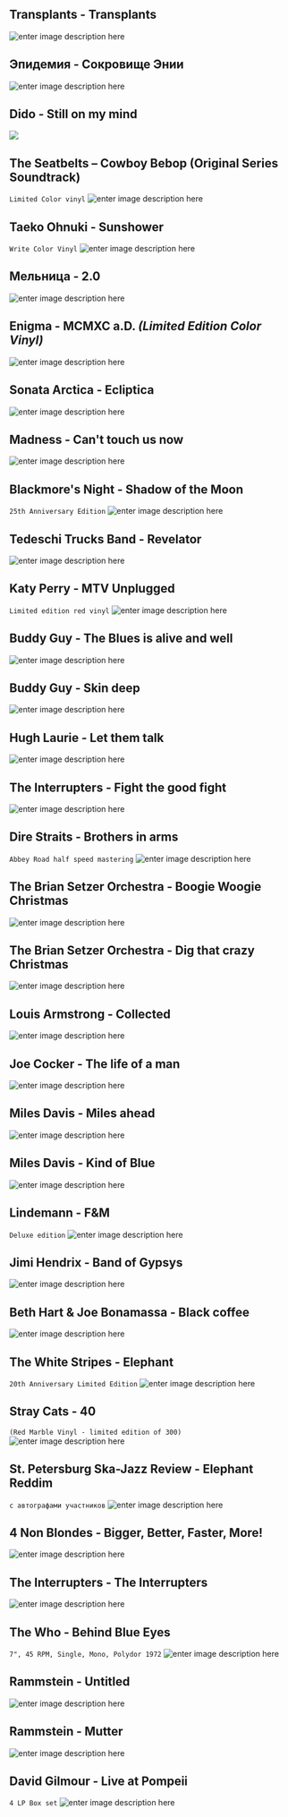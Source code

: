 ## Transplants - Transplants
![enter image description here](https://i.discogs.com/8uwcuSijyld8iATA_uz7xU5_WnoZQVCEgSQayCdzj28/rs:fit/g:sm/q:90/h:535/w:600/czM6Ly9kaXNjb2dz/LWRhdGFiYXNlLWlt/YWdlcy9SLTQxMTU5/OS0xNDgxOTUyNjQw/LTI4OTcuanBlZw.jpeg)

## Эпидемия - Сокровище Энии
![enter image description here](https://i.discogs.com/fKjcKlYEOetRO2kCAWlaUhl6B8nbIEqUjkQaZacGICg/rs:fit/g:sm/q:90/h:600/w:585/czM6Ly9kaXNjb2dz/LWRhdGFiYXNlLWlt/YWdlcy9SLTY4NzUx/OTItMTQyODUwOTQ0/OS0yMzMwLmpwZWc.jpeg)

## Dido - Still on my mind
![](https://i.discogs.com/Gbv8X7cte9-SHvNeJIRg1zNse4ScZ-43Oyzk5RI8fKQ/rs:fit/g:sm/q:90/h:600/w:600/czM6Ly9kaXNjb2dz/LWRhdGFiYXNlLWlt/YWdlcy9SLTEzMzA5/NzI5LTE1NTE4MzY0/MjktNDA1NS5qcGVn.jpeg)

## The Seatbelts – Cowboy Bebop (Original Series Soundtrack)
`Limited Color vinyl`
![enter image description here](https://i.discogs.com/HMUPMvs6WTpSDamiQQvMLWuLZ0UKDGRIV_vFcFzGRA4/rs:fit/g:sm/q:90/h:600/w:600/czM6Ly9kaXNjb2dz/LWRhdGFiYXNlLWlt/YWdlcy9SLTE2MjI1/MzM4LTE2MDU4NTE2/NTAtMTcwOC5qcGVn.jpeg)

## Taeko Ohnuki - Sunshower 
`Write Color Vinyl`
![enter image description here](https://i.discogs.com/cJU9SXGJx45RgxrWgtaaIb-lxVbtrnwdu8RWIaMzhNA/rs:fit/g:sm/q:90/h:600/w:594/czM6Ly9kaXNjb2dz/LWRhdGFiYXNlLWlt/YWdlcy9SLTI4MDU5/OTM5LTE2OTUxNTY3/MTAtMzQyNC5qcGVn.jpeg)

## Мельница - 2.0
![enter image description here](https://i.discogs.com/S71vKbdJzLFydOIdCyBcydUMNbhZjd8pg87aibUE1KA/rs:fit/g:sm/q:90/h:600/w:600/czM6Ly9kaXNjb2dz/LWRhdGFiYXNlLWlt/YWdlcy9SLTE0Mzcy/Mzg2LTE1NzU2MTYx/NTEtNDA4My5qcGVn.jpeg)

## Enigma - MCMXC a.D. _(Limited Edition Color Vinyl)_
![enter image description here](https://i.discogs.com/B-_8gfgLoLmLHbU1UgM9HPKE4hoIUKmemO93ZgHH30U/rs:fit/g:sm/q:90/h:600/w:600/czM6Ly9kaXNjb2dz/LWRhdGFiYXNlLWlt/YWdlcy9SLTExODk5/Nzk0LTE1MzU0MDM3/NDAtODQ2NC5qcGVn.jpeg)

## Sonata Arctica - Ecliptica
![enter image description here](https://i.discogs.com/2ihS8q2MY7Iyl-tEcLPgA_kXqzaHPv28uZPyNNmucWc/rs:fit/g:sm/q:90/h:595/w:600/czM6Ly9kaXNjb2dz/LWRhdGFiYXNlLWlt/YWdlcy9SLTY0NzAy/Ni0xNTI5MTk3MzMx/LTk3ODkuanBlZw.jpeg)

## Madness - Can't touch us now
![enter image description here](https://i.discogs.com/DaIw5lTiqx5sqx9Ff33LFS8emztn2D2UdzpqlRCWg34/rs:fit/g:sm/q:90/h:600/w:600/czM6Ly9kaXNjb2dz/LWRhdGFiYXNlLWlt/YWdlcy9SLTkyNzE2/MDQtMTY1NDU5ODQ3/OC0zNjEzLmpwZWc.jpeg)

## Blackmore's Night - Shadow of the Moon
`25th Anniversary Edition`
![enter image description here](https://i.discogs.com/je3CMqQm4wZV_tmJAyqndz5uG5Crvk72JyLSoxsdcJI/rs:fit/g:sm/q:90/h:593/w:600/czM6Ly9kaXNjb2dz/LWRhdGFiYXNlLWlt/YWdlcy9SLTI2Mzk5/MjE5LTE2Nzg2NTM1/MjctNjI1OC5qcGVn.jpeg)

## Tedeschi Trucks Band - Revelator
![enter image description here](https://i.discogs.com/gKoGNVGYXCTk4Xl0pygcUKPbPd5lC_UlZAscSaC7dDo/rs:fit/g:sm/q:90/h:500/w:500/czM6Ly9kaXNjb2dz/LWRhdGFiYXNlLWlt/YWdlcy9SLTI5MTcw/MTMtMTMwNzIyOTM3/OS5qcGVn.jpeg)

## Katy Perry - MTV Unplugged 
`Limited edition red vinyl`
![enter image description here](https://i.discogs.com/c88P05uq8Txij7icP_JSs88IPt6KDDUoUksSolgsURw/rs:fit/g:sm/q:90/h:600/w:600/czM6Ly9kaXNjb2dz/LWRhdGFiYXNlLWlt/YWdlcy9SLTE4NzIw/NDkwLTE2MjIzOTEx/ODMtMjA2Ny5qcGVn.jpeg)

## Buddy Guy - The Blues is alive and well
![enter image description here](https://i.discogs.com/4RmEy_boXe9YxM2O0qEyiHWVaWNrAdmP4mpXMdVLt8w/rs:fit/g:sm/q:90/h:600/w:600/czM6Ly9kaXNjb2dz/LWRhdGFiYXNlLWlt/YWdlcy9SLTEyNTM2/NzMwLTE1NDYwMjcy/ODctOTkxNi5qcGVn.jpeg)

## Buddy Guy - Skin deep
![enter image description here](https://i.discogs.com/7Xrz-cRVel7-K1B4Y1BNK7-LhYf_j6rfVOr15wgJ5Ks/rs:fit/g:sm/q:90/h:600/w:597/czM6Ly9kaXNjb2dz/LWRhdGFiYXNlLWlt/YWdlcy9SLTM3NDMz/NjQtMTQ3NTUzODE5/MS01MjUxLmpwZWc.jpeg)

## Hugh Laurie - Let them talk
![enter image description here](https://i.discogs.com/jiCnGxhZpMzg4-jN7Tm0GjUFDJngAgSPfej0upncRmI/rs:fit/g:sm/q:90/h:528/w:600/czM6Ly9kaXNjb2dz/LWRhdGFiYXNlLWlt/YWdlcy9SLTI4NzY2/MjEtMTQ5MTMyODUx/OS04MzI3LmpwZWc.jpeg)

## The Interrupters - Fight the good fight
![enter image description here](https://i.discogs.com/eYfrB3AMa88XHjWgF8ikTfPrG2Q0Ny07Uv4HYFss1bk/rs:fit/g:sm/q:90/h:600/w:600/czM6Ly9kaXNjb2dz/LWRhdGFiYXNlLWlt/YWdlcy9SLTEyMTY2/ODYzLTE2NDYwMDMw/NTQtMjUwOC5qcGVn.jpeg)

## Dire Straits - Brothers in arms 
`Abbey Road half speed mastering`
![enter image description here](https://i.discogs.com/Wtll6n0jY5521ShVLFHXceZ2juNm-IkXizJ5cLfDvog/rs:fit/g:sm/q:90/h:600/w:600/czM6Ly9kaXNjb2dz/LWRhdGFiYXNlLWlt/YWdlcy9SLTE4NzM2/MzgxLTE2MjEwNzc3/NzgtMzg5OS5qcGVn.jpeg)

## The Brian Setzer Orchestra - Boogie Woogie Christmas
![enter image description here](https://i.discogs.com/x7tDfma19SPCls3jGmKIvQ7_FVZI8aP1usHDxicCGmo/rs:fit/g:sm/q:90/h:500/w:500/czM6Ly9kaXNjb2dz/LWRhdGFiYXNlLWlt/YWdlcy9SLTc2NTIz/NTMtMTQ0NTk3NzY2/NS01MDU5LmpwZWc.jpeg)

## The Brian Setzer Orchestra - Dig that crazy Christmas
![enter image description here](https://i.discogs.com/PGwErMt2rYAaX3xkg55mrkTt5aCWnf3IBu_-Df9Ihcs/rs:fit/g:sm/q:90/h:600/w:593/czM6Ly9kaXNjb2dz/LWRhdGFiYXNlLWlt/YWdlcy9SLTE0Mzc1/MzMwLTE1NzUyMjQz/MjUtNzY0NC5qcGVn.jpeg)

## Louis Armstrong - Collected
![enter image description here](https://i.discogs.com/xlqobe1KY8h-ON3QAyWppjkVKCuOwDKo31dQMXSp7Vg/rs:fit/g:sm/q:90/h:539/w:600/czM6Ly9kaXNjb2dz/LWRhdGFiYXNlLWlt/YWdlcy9SLTE5MDA3/NDU4LTE2MjI3OTM1/NDYtMjIxMy5qcGVn.jpeg)

## Joe Cocker - The life of a man
![enter image description here](https://i.discogs.com/vUKe0QRTVky27xdNReJ-JVFEqm_0WcZPq12U_yxiDcs/rs:fit/g:sm/q:90/h:600/w:600/czM6Ly9kaXNjb2dz/LWRhdGFiYXNlLWlt/YWdlcy9SLTc4NjM5/MDAtMTUxNTQ5MjQ3/NS05OTIzLmpwZWc.jpeg)

## Miles Davis - Miles ahead
![enter image description here](https://i.discogs.com/ZD4GHOWmgJmL1_ydXC_uK-IN4Ja4Pq8MnY_uaZUlkLM/rs:fit/g:sm/q:90/h:599/w:600/czM6Ly9kaXNjb2dz/LWRhdGFiYXNlLWlt/YWdlcy9SLTQ0MDI2/NzQtMTUxNzUwNDMw/My05MjIzLmpwZWc.jpeg)

## Miles Davis - Kind of Blue
![enter image description here](https://i.discogs.com/Y-zqPsRHLvnYuGQCpOYjxBv-63c4zD8g4DPfPBLMerk/rs:fit/g:sm/q:90/h:600/w:592/czM6Ly9kaXNjb2dz/LWRhdGFiYXNlLWlt/YWdlcy9SLTI4MjU0/NTYtMTQzMDc3MDE0/My0xMDU3LmpwZWc.jpeg)

## Lindemann - F&M
`Deluxe edition`
![enter image description here](https://i.discogs.com/rKbE3PfTVHeeYhzA5xwhsm-t6uU_soz8yUGw9Em9kfE/rs:fit/g:sm/q:90/h:597/w:600/czM6Ly9kaXNjb2dz/LWRhdGFiYXNlLWlt/YWdlcy9SLTE0NDI5/OTIxLTE1NzU2NTYy/OTItODQ0Mi5qcGVn.jpeg)

## Jimi Hendrix - Band of Gypsys
![enter image description here](https://i.discogs.com/a4ljZn7lkiBvGhreX9t-y-eqcYTv2AwpNqRn39pGgs8/rs:fit/g:sm/q:90/h:499/w:499/czM6Ly9kaXNjb2dz/LWRhdGFiYXNlLWlt/YWdlcy9SLTM0MDk1/MTItMTM0NjA5NTI5/NC0zNTkzLmpwZWc.jpeg)

## Beth Hart & Joe Bonamassa - Black coffee
![enter image description here](https://i.discogs.com/qfqR7Bm91HblvRAuMtEMM1-3CuKCxRFIBajEb3768v0/rs:fit/g:sm/q:90/h:596/w:600/czM6Ly9kaXNjb2dz/LWRhdGFiYXNlLWlt/YWdlcy9SLTExMzcz/MTczLTE1MjMzODYz/MzAtNjc3OS5qcGVn.jpeg)


## The White Stripes - Elephant 
`20th Anniversary Limited Edition`
![enter image description here](https://i.discogs.com/FidC9zgx5WtRpebaguaVJxToreQyNJjX1iRNtAE_uAo/rs:fit/g:sm/q:90/h:600/w:589/czM6Ly9kaXNjb2dz/LWRhdGFiYXNlLWlt/YWdlcy9SLTI2ODIw/OTM4LTE3MDM2MDY3/NTItNDIxNy5qcGVn.jpeg)

## Stray Cats - 40 
`(Red Marble Vinyl - limited edition of 300)`
![enter image description here](https://i.discogs.com/_2Y1xT39atZjNTut8fzKd69bMykARThlrAAavvBGxHA/rs:fit/g:sm/q:90/h:594/w:600/czM6Ly9kaXNjb2dz/LWRhdGFiYXNlLWlt/YWdlcy9SLTEzNjU0/NTQyLTE1NjEwMzQ1/NzctNzYzNS5qcGVn.jpeg)

## St. Petersburg Ska-Jazz Review - Elephant Reddim
`с автографами участников`
![enter image description here](https://i.discogs.com/9jysgjwi_9X9KYUcQ3UoT9fnq58Iq6Sff9_s8KVLj9c/rs:fit/g:sm/q:90/h:600/w:600/czM6Ly9kaXNjb2dz/LWRhdGFiYXNlLWlt/YWdlcy9SLTgxMzg1/MTgtMTQ1NTg3NTM2/Mi01NDMyLmpwZWc.jpeg)

## 4 Non Blondes - Bigger, Better, Faster, More!
![enter image description here](https://i.discogs.com/Xohmqq0ZlEvPPd5agETXgyb8kXGha8F_UkYrXMCcPkE/rs:fit/g:sm/q:90/h:577/w:580/czM6Ly9kaXNjb2dz/LWRhdGFiYXNlLWlt/YWdlcy9SLTM4NDg1/NjMtMTM1MDA1Nzk2/Mi03NDc0LmpwZWc.jpeg)

## The Interrupters - The Interrupters
![enter image description here](https://i.discogs.com/hd2rFICtoGM1rDmRaeZ8hUG6plGkygOSgdmjGZ1kO04/rs:fit/g:sm/q:90/h:354/w:355/czM6Ly9kaXNjb2dz/LWRhdGFiYXNlLWlt/YWdlcy9SLTg2NzUz/NDAtMTQ2NjQzOTUz/My05NTQ1LmpwZWc.jpeg)

## The Who - Behind Blue Eyes
`7", 45 RPM, Single, Mono, Polydor 1972`
![enter image description here](https://i.discogs.com/gRPiO7JZL4MLyqDI4vAzZBWiw5Yas7x6L4rEwArJM6c/rs:fit/g:sm/q:90/h:600/w:595/czM6Ly9kaXNjb2dz/LWRhdGFiYXNlLWlt/YWdlcy9SLTM5MDQw/OTctMTQ4NTg5OTg4/My00OTIyLmpwZWc.jpeg)

## Rammstein - Untitled
![enter image description here](https://i.discogs.com/BmnNqgGi7vIBaA5U3HIvcHmHN_oGM1WFKqOd9USyF88/rs:fit/g:sm/q:90/h:600/w:591/czM6Ly9kaXNjb2dz/LWRhdGFiYXNlLWlt/YWdlcy9SLTEzNjU2/NTQyLTE1NTgzOTQ2/ODUtNDkxMS5qcGVn.jpeg)

## Rammstein - Mutter
![enter image description here](https://i.discogs.com/8zfdUAKHCGC-evo0HUf8IyocA1D0zkVwQaa1rjySTYE/rs:fit/g:sm/q:90/h:600/w:597/czM6Ly9kaXNjb2dz/LWRhdGFiYXNlLWlt/YWdlcy9SLTExMjQ3/NDA4LTE1MTI4MTAx/ODQtMzM2Mi5qcGVn.jpeg)

## David Gilmour - Live at Pompeii 
`4 LP Box set`
![enter image description here](https://i.discogs.com/pp_r-Bj_PKzD0QPDZ5SZYTyjZ-X4wBmg6YxvS2G-I3E/rs:fit/g:sm/q:90/h:582/w:571/czM6Ly9kaXNjb2dz/LWRhdGFiYXNlLWlt/YWdlcy9SLTEwOTIw/MDYyLTE1MDc1MDg2/MjctNTM0OS5qcGVn.jpeg)
